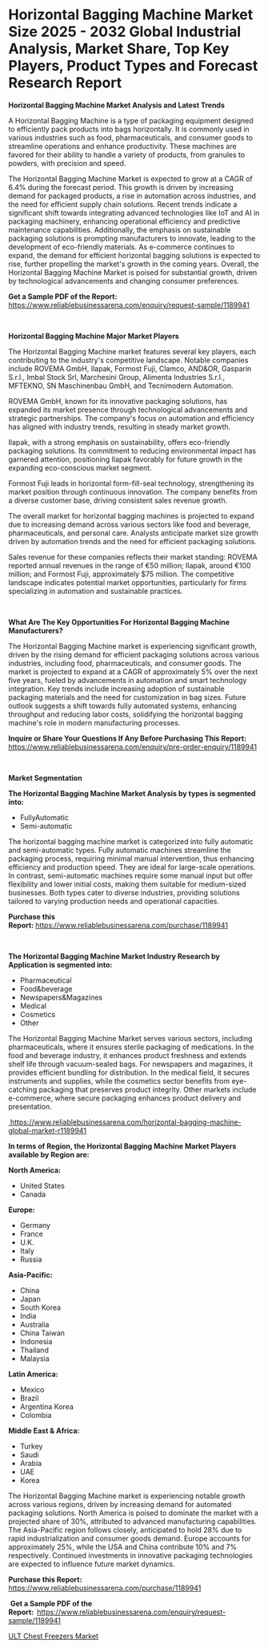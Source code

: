 <p><h1>Horizontal Bagging Machine Market Size 2025 - 2032 Global Industrial Analysis, Market Share, Top Key Players, Product Types and Forecast Research Report</h1></p><p><strong>Horizontal Bagging Machine Market Analysis and Latest Trends</strong></p>
<p><p>A Horizontal Bagging Machine is a type of packaging equipment designed to efficiently pack products into bags horizontally. It is commonly used in various industries such as food, pharmaceuticals, and consumer goods to streamline operations and enhance productivity. These machines are favored for their ability to handle a variety of products, from granules to powders, with precision and speed.</p><p>The Horizontal Bagging Machine Market is expected to grow at a CAGR of 6.4% during the forecast period. This growth is driven by increasing demand for packaged products, a rise in automation across industries, and the need for efficient supply chain solutions. Recent trends indicate a significant shift towards integrating advanced technologies like IoT and AI in packaging machinery, enhancing operational efficiency and predictive maintenance capabilities. Additionally, the emphasis on sustainable packaging solutions is prompting manufacturers to innovate, leading to the development of eco-friendly materials. As e-commerce continues to expand, the demand for efficient horizontal bagging solutions is expected to rise, further propelling the market's growth in the coming years. Overall, the Horizontal Bagging Machine Market is poised for substantial growth, driven by technological advancements and changing consumer preferences.</p></p>
<p><strong>Get a Sample PDF of the Report:&nbsp;</strong> <a href="https://www.reliablebusinessarena.com/enquiry/request-sample/1189941?utm_campaign=3221&utm_medium=2&utm_source=Github&utm_content=ia&utm_term=30032025&utm_id=horizontal-bagging-machine">https://www.reliablebusinessarena.com/enquiry/request-sample/1189941</a></p>
<p>&nbsp;</p>
<p><strong>Horizontal Bagging Machine Major Market Players</strong></p>
<p><p>The Horizontal Bagging Machine market features several key players, each contributing to the industry's competitive landscape. Notable companies include ROVEMA GmbH, Ilapak, Formost Fuji, Clamco, AND&OR, Gasparin S.r.l., Imbal Stock Srl, Marchesini Group, Alimenta Industries S.r.l., MFTEKNO, SN Maschinenbau GmbH, and Tecnimodern Automation. </p><p>ROVEMA GmbH, known for its innovative packaging solutions, has expanded its market presence through technological advancements and strategic partnerships. The company's focus on automation and efficiency has aligned with industry trends, resulting in steady market growth. </p><p>Ilapak, with a strong emphasis on sustainability, offers eco-friendly packaging solutions. Its commitment to reducing environmental impact has garnered attention, positioning Ilapak favorably for future growth in the expanding eco-conscious market segment.</p><p>Formost Fuji leads in horizontal form-fill-seal technology, strengthening its market position through continuous innovation. The company benefits from a diverse customer base, driving consistent sales revenue growth.</p><p>The overall market for horizontal bagging machines is projected to expand due to increasing demand across various sectors like food and beverage, pharmaceuticals, and personal care. Analysts anticipate market size growth driven by automation trends and the need for efficient packaging solutions.</p><p>Sales revenue for these companies reflects their market standing: ROVEMA reported annual revenues in the range of €50 million; Ilapak, around €100 million; and Formost Fuji, approximately $75 million. The competitive landscape indicates potential market opportunities, particularly for firms specializing in automation and sustainable practices.</p></p>
<p>&nbsp;</p>
<p><strong>What Are The Key Opportunities For Horizontal Bagging Machine Manufacturers?</strong></p>
<p><p>The Horizontal Bagging Machine market is experiencing significant growth, driven by the rising demand for efficient packaging solutions across various industries, including food, pharmaceuticals, and consumer goods. The market is projected to expand at a CAGR of approximately 5% over the next five years, fueled by advancements in automation and smart technology integration. Key trends include increasing adoption of sustainable packaging materials and the need for customization in bag sizes. Future outlook suggests a shift towards fully automated systems, enhancing throughput and reducing labor costs, solidifying the horizontal bagging machine's role in modern manufacturing processes.</p></p>
<p><strong>Inquire or Share Your Questions If Any Before Purchasing This Report:</strong> <a href="https://www.reliablebusinessarena.com/enquiry/pre-order-enquiry/1189941?utm_campaign=3221&utm_medium=2&utm_source=Github&utm_content=ia&utm_term=30032025&utm_id=horizontal-bagging-machine">https://www.reliablebusinessarena.com/enquiry/pre-order-enquiry/1189941</a></p>
<p>&nbsp;</p>
<p><strong>Market Segmentation</strong></p>
<p><strong>The Horizontal Bagging Machine Market Analysis by types is segmented into:</strong></p>
<p><ul><li>FullyAutomatic</li><li>Semi-automatic</li></ul></p>
<p><p>The horizontal bagging machine market is categorized into fully automatic and semi-automatic types. Fully automatic machines streamline the packaging process, requiring minimal manual intervention, thus enhancing efficiency and production speed. They are ideal for large-scale operations. In contrast, semi-automatic machines require some manual input but offer flexibility and lower initial costs, making them suitable for medium-sized businesses. Both types cater to diverse industries, providing solutions tailored to varying production needs and operational capacities.</p></p>
<p><strong>Purchase this Report:&nbsp;</strong><a href="https://www.reliablebusinessarena.com/purchase/1189941?utm_campaign=3221&utm_medium=2&utm_source=Github&utm_content=ia&utm_term=30032025&utm_id=horizontal-bagging-machine">https://www.reliablebusinessarena.com/purchase/1189941</a></p>
<p>&nbsp;</p>
<p><strong>The Horizontal Bagging Machine Market Industry Research by Application is segmented into:</strong></p>
<p><ul><li>Pharmaceutical</li><li>Food&beverage</li><li>Newspapers&Magazines</li><li>Medical</li><li>Cosmetics</li><li>Other</li></ul></p>
<p><p>The Horizontal Bagging Machine Market serves various sectors, including pharmaceuticals, where it ensures sterile packaging of medications. In the food and beverage industry, it enhances product freshness and extends shelf life through vacuum-sealed bags. For newspapers and magazines, it provides efficient bundling for distribution. In the medical field, it secures instruments and supplies, while the cosmetics sector benefits from eye-catching packaging that preserves product integrity. Other markets include e-commerce, where secure packaging enhances product delivery and presentation.</p></p>
<p><a href="https://www.reliablebusinessarena.com/horizontal-bagging-machine-global-market-r1189941?utm_campaign=3221&utm_medium=2&utm_source=Github&utm_content=ia&utm_term=30032025&utm_id=horizontal-bagging-machine">&nbsp;https://www.reliablebusinessarena.com/horizontal-bagging-machine-global-market-r1189941</a></p>
<p><strong>In terms of Region, the Horizontal Bagging Machine Market Players available by Region are:</strong></p>
<p>
    <p> <strong> North America: </strong>
        <ul>
            <li>United States</li>
            <li>Canada</li>
        </ul>
        </p> 
    <p> <strong> Europe: </strong>
        <ul>
            <li>Germany</li>
            <li>France</li>
            <li>U.K.</li>
            <li>Italy</li>
            <li>Russia</li>
        </ul>
        </p> 
    <p> <strong> Asia-Pacific: </strong>
        <ul>
            <li>China</li>
            <li>Japan</li>
            <li>South Korea</li>
            <li>India</li>
            <li>Australia</li>
            <li>China Taiwan</li>
            <li>Indonesia</li>
            <li>Thailand</li>
            <li>Malaysia</li>
        </ul>
        </p> 
    <p> <strong> Latin America: </strong>
        <ul>
            <li>Mexico</li>
            <li>Brazil</li>
            <li>Argentina Korea</li>
            <li>Colombia</li>
        </ul>
        </p> 
    <p> <strong> Middle East & Africa: </strong>
        <ul>
            <li>Turkey</li>
            <li>Saudi</li>
            <li>Arabia</li>
            <li>UAE</li>
            <li>Korea</li>
        </ul>
    </p>
    </p>
<p><p>The Horizontal Bagging Machine market is experiencing notable growth across various regions, driven by increasing demand for automated packaging solutions. North America is poised to dominate the market with a projected share of 30%, attributed to advanced manufacturing capabilities. The Asia-Pacific region follows closely, anticipated to hold 28% due to rapid industrialization and consumer goods demand. Europe accounts for approximately 25%, while the USA and China contribute 10% and 7% respectively. Continued investments in innovative packaging technologies are expected to influence future market dynamics.</p></p>
<p><strong>Purchase this Report: </strong><a href="https://www.reliablebusinessarena.com/purchase/1189941?utm_campaign=3221&utm_medium=2&utm_source=Github&utm_content=ia&utm_term=30032025&utm_id=horizontal-bagging-machine">https://www.reliablebusinessarena.com/purchase/1189941</a></p>
<p>&nbsp;<strong>Get a Sample PDF of the Report:&nbsp;&nbsp;</strong><a href="https://www.reliablebusinessarena.com/enquiry/request-sample/1189941?utm_campaign=3221&utm_medium=2&utm_source=Github&utm_content=ia&utm_term=30032025&utm_id=horizontal-bagging-machine">https://www.reliablebusinessarena.com/enquiry/request-sample/1189941</a></p>
<p><strong></strong></p>
<p><p><a href="https://github.com/duscarajlha/Market-Research-Report-List-1/blob/main/ult-chest-freezers-market.md?utm_campaign=3221&utm_medium=2&utm_source=Github&utm_content=ia&utm_term=30032025&utm_id=horizontal-bagging-machine">ULT Chest Freezers Market</a></p></p>
